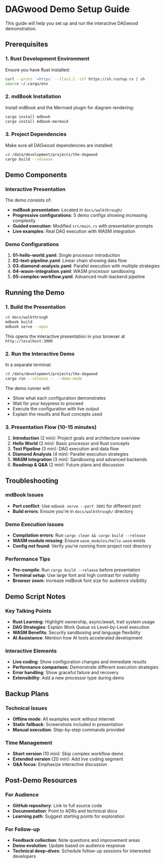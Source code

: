 # DAGwood Demo Setup Guide

This guide will help you set up and run the interactive DAGwood demonstration.

## Prerequisites

### 1. Rust Development Environment
Ensure you have Rust installed:
```bash
curl --proto '=https' --tlsv1.2 -sSf https://sh.rustup.rs | sh
source ~/.cargo/env
```

### 2. mdBook Installation
Install mdBook and the Mermaid plugin for diagram rendering:
```bash
cargo install mdbook
cargo install mdbook-mermaid
```

### 3. Project Dependencies
Make sure all DAGwood dependencies are installed:
```bash
cd /data/development/projects/the-dagwood
cargo build --release
```

## Demo Components

### Interactive Presentation
The demo consists of:
- **mdBook presentation**: Located in `docs/walkthrough/`
- **Progressive configurations**: 5 demo configs showing increasing complexity
- **Guided execution**: Modified `src/main.rs` with presentation prompts
- **Live examples**: Real DAG execution with WASM integration

### Demo Configurations
1. **01-hello-world.yaml**: Single processor introduction
2. **02-text-pipeline.yaml**: Linear chain showing data flow
3. **03-diamond-analysis.yaml**: Parallel execution with multiple strategies
4. **04-wasm-integration.yaml**: WASM processor sandboxing
5. **05-complex-workflow.yaml**: Advanced multi-backend pipeline

## Running the Demo

### 1. Build the Presentation
```bash
cd docs/walkthrough
mdbook build
mdbook serve --open
```
This opens the interactive presentation in your browser at `http://localhost:3000`

### 2. Run the Interactive Demo
In a separate terminal:
```bash
cd /data/development/projects/the-dagwood
cargo run --release -- --demo-mode
```

The demo runner will:
- Show what each configuration demonstrates
- Wait for your keypress to proceed
- Execute the configuration with live output
- Explain the results and Rust concepts used

### 3. Presentation Flow (10-15 minutes)
1. **Introduction** (2 min): Project goals and architecture overview
2. **Hello World** (2 min): Basic processor and Rust concepts
3. **Text Pipeline** (3 min): DAG execution and data flow
4. **Diamond Analysis** (4 min): Parallel execution strategies
5. **WASM Integration** (3 min): Sandboxing and advanced backends
6. **Roadmap & Q&A** (2 min): Future plans and discussion

## Troubleshooting

### mdBook Issues
- **Port conflict**: Use `mdbook serve --port 3001` for different port
- **Build errors**: Ensure you're in `docs/walkthrough/` directory

### Demo Execution Issues
- **Compilation errors**: Run `cargo clean && cargo build --release`
- **WASM module missing**: Ensure `wasm_modules/hello.wasm` exists
- **Config not found**: Verify you're running from project root directory

### Performance Tips
- **Pre-compile**: Run `cargo build --release` before presentation
- **Terminal setup**: Use large font and high contrast for visibility
- **Browser zoom**: Increase mdBook font size for audience visibility

## Demo Script Notes

### Key Talking Points
- **Rust Learning**: Highlight ownership, async/await, trait system usage
- **DAG Strategies**: Explain Work Queue vs Level-by-Level execution
- **WASM Benefits**: Security sandboxing and language flexibility
- **AI Assistance**: Mention how AI tools accelerated development

### Interactive Elements
- **Live coding**: Show configuration changes and immediate results
- **Performance comparison**: Demonstrate different execution strategies
- **Error handling**: Show graceful failure and recovery
- **Extensibility**: Add a new processor type during demo

## Backup Plans

### Technical Issues
- **Offline mode**: All examples work without internet
- **Static fallback**: Screenshots included in presentation
- **Manual execution**: Step-by-step commands provided

### Time Management
- **Short version** (10 min): Skip complex workflow demo
- **Extended version** (20 min): Add live coding segment
- **Q&A focus**: Emphasize interactive discussion

## Post-Demo Resources

### For Audience
- **GitHub repository**: Link to full source code
- **Documentation**: Point to ADRs and technical docs
- **Learning path**: Suggest starting points for exploration

### For Follow-up
- **Feedback collection**: Note questions and improvement areas
- **Demo evolution**: Update based on audience response
- **Technical deep-dives**: Schedule follow-up sessions for interested developers
